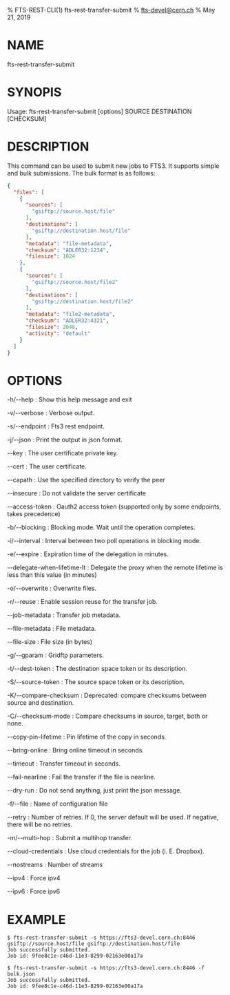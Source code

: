 % FTS-REST-CLI(1) fts-rest-transfer-submit
% fts-devel@cern.ch
% May 21, 2019
# NAME

fts-rest-transfer-submit

# SYNOPIS

Usage: fts-rest-transfer-submit [options] SOURCE DESTINATION [CHECKSUM]

# DESCRIPTION

This command can be used to submit new jobs to FTS3. It supports simple and bulk submissions. The bulk
format is as follows:

```json
{
  "files": [
    {
      "sources": [
        "gsiftp://source.host/file"
      ],
      "destinations": [
        "gsiftp://destination.host/file"
      ],
      "metadata": "file-metadata",
      "checksum": "ADLER32:1234",
      "filesize": 1024
    },
    {
      "sources": [
        "gsiftp://source.host/file2"
      ],
      "destinations": [
        "gsiftp://destination.host/file2"
      ],
      "metadata": "file2-metadata",
      "checksum": "ADLER32:4321",
      "filesize": 2048,
      "activity": "default"
    }
  ]
}
```


# OPTIONS

-h/--help
:	Show this help message and exit

-v/--verbose
:	Verbose output. 

-s/--endpoint
:	Fts3 rest endpoint. 

-j/--json
:	Print the output in json format. 

--key
:	The user certificate private key. 

--cert
:	The user certificate. 

--capath
:	Use the specified directory to verify the peer

--insecure
:	Do not validate the server certificate

--access-token
:	Oauth2 access token (supported only by some endpoints, takes precedence)

-b/--blocking
:	Blocking mode. Wait until the operation completes. 

-i/--interval
:	Interval between two poll operations in blocking mode. 

-e/--expire
:	Expiration time of the delegation in minutes. 

--delegate-when-lifetime-lt
:	Delegate the proxy when the remote lifetime is less than this value (in minutes)

-o/--overwrite
:	Overwrite files. 

-r/--reuse
:	Enable session reuse for the transfer job. 

--job-metadata
:	Transfer job metadata. 

--file-metadata
:	File metadata. 

--file-size
:	File size (in bytes)

-g/--gparam
:	Gridftp parameters. 

-t/--dest-token
:	The destination space token or its description. 

-S/--source-token
:	The source space token or its description. 

-K/--compare-checksum
:	Deprecated: compare checksums between source and destination. 

-C/--checksum-mode
:	Compare checksums in source, target, both or none. 

--copy-pin-lifetime
:	Pin lifetime of the copy in seconds. 

--bring-online
:	Bring online timeout in seconds. 

--timeout
:	Transfer timeout in seconds. 

--fail-nearline
:	Fail the transfer if the file is nearline. 

--dry-run
:	Do not send anything, just print the json message. 

-f/--file
:	Name of configuration file

--retry
:	Number of retries. If 0, the server default will be used. If negative, there will be no retries. 

-m/--multi-hop
:	Submit a multihop transfer. 

--cloud-credentials
:	Use cloud credentials for the job (i. E. Dropbox). 

--nostreams
:	Number of streams

--ipv4
:	Force ipv4

--ipv6
:	Force ipv6

# EXAMPLE
```
$ fts-rest-transfer-submit -s https://fts3-devel.cern.ch:8446 gsiftp://source.host/file gsiftp://destination.host/file
Job successfully submitted.
Job id: 9fee8c1e-c46d-11e3-8299-02163e00a17a

$ fts-rest-transfer-submit -s https://fts3-devel.cern.ch:8446 -f bulk.json
Job successfully submitted.
Job id: 9fee8c1e-c46d-11e3-8299-02163e00a17a

```
